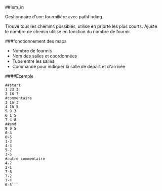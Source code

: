 ##lem_in

Gestionnaire d'une fourmilière avec pathfinding.

Trouve tous les chemins possibles, utilise en priorté les plus courts.
Ajuste le nombre de chemin utilisé en fonction du nombre de fourmi.

###fonctionnement des maps

- Nombre de fourmis
- Nom des salles et coordonnées
- Tube entre les salles
- Commande pour indiquer la salle de départ et d'arrivée

####Exemple

```12
##start
1 23 3
2 16 7
#commentaire
3 16 3
4 16 5
5 9 3
6 1 5
7 4 8
##end
0 9 5
0-4
0-6
1-3
4-3
5-2
3-5
#autre commentaire
4-2
2-1
7-6
7-2
7-4
6-5```
